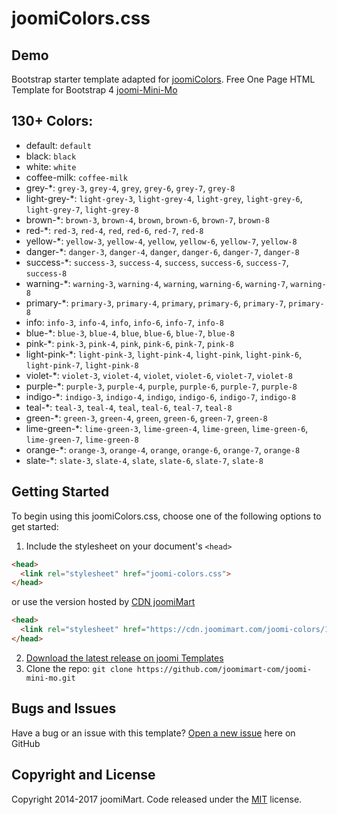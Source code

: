 # joomiColors.css
## Demo 
Bootstrap starter template adapted for [joomiColors](https://templates.joomimart.com/demo/free/starter-template/starter-template.html).
Free One Page HTML Template for Bootstrap 4 [joomi-Mini-Mo](https://templates.joomimart.com/demo/free/joomi-mini-mo/demo.html)

## 130+ Colors:
 * default: `default`
 * black: `black`
 * white: `white`
 * coffee-milk: `coffee-milk`
 * grey-*: `grey-3`, `grey-4`, `grey`, `grey-6`, `grey-7`, `grey-8`
 * light-grey-*: `light-grey-3`, `light-grey-4`, `light-grey`, `light-grey-6`, `light-grey-7`, `light-grey-8`
 * brown-*: `brown-3`, `brown-4`, `brown`, `brown-6`, `brown-7`, `brown-8`
 * red-*: `red-3`, `red-4`, `red`, `red-6`, `red-7`, `red-8`
 * yellow-*: `yellow-3`, `yellow-4`, `yellow`, `yellow-6`, `yellow-7`, `yellow-8`
 * danger-*: `danger-3`, `danger-4`, `danger`, `danger-6`, `danger-7`, `danger-8`
 * success-*: `success-3`, `success-4`, `success`, `success-6`, `success-7`, `success-8`
 * warning-*: `warning-3`, `warning-4`, `warning`, `warning-6`, `warning-7`, `warning-8`
  * primary-*: `primary-3`, `primary-4`, `primary`, `primary-6`, `primary-7`, `primary-8`
 * info: `info-3`, `info-4`, `info`, `info-6`, `info-7`, `info-8`
  * blue-*: `blue-3`, `blue-4`, `blue`, `blue-6`, `blue-7`, `blue-8`
 * pink-*: `pink-3`, `pink-4`, `pink`, `pink-6`, `pink-7`, `pink-8`
 * light-pink-*: `light-pink-3`, `light-pink-4`, `light-pink`, `light-pink-6`, `light-pink-7`, `light-pink-8`
 * violet-*: `violet-3`, `violet-4`, `violet`, `violet-6`, `violet-7`, `violet-8`
 * purple-*: `purple-3`, `purple-4`, `purple`, `purple-6`, `purple-7`, `purple-8`
 * indigo-*: `indigo-3`, `indigo-4`, `indigo`, `indigo-6`, `indigo-7`, `indigo-8`
 * teal-*: `teal-3`, `teal-4`, `teal`, `teal-6`, `teal-7`, `teal-8`
 * green-*: `green-3`, `green-4`, `green`, `green-6`, `green-7`, `green-8`
 * lime-green-*: `lime-green-3`, `lime-green-4`, `lime-green`, `lime-green-6`, `lime-green-7`, `lime-green-8`
 * orange-*: `orange-3`, `orange-4`, `orange`, `orange-6`, `orange-7`, `orange-8`
 * slate-*: `slate-3`, `slate-4`, `slate`, `slate-6`, `slate-7`, `slate-8`

## Getting Started

To begin using this joomiColors.css, choose one of the following options to get started:

1. Include the stylesheet on your document's `<head>`
  ```html
  <head>
    <link rel="stylesheet" href="joomi-colors.css">
  </head>
  ```
  or use the version hosted by [CDN joomiMart](https://cdn.joomimart.com/joomi-colors/1.0.1/css/joomi-colors.css)
  ```html
  <head>
    <link rel="stylesheet" href="https://cdn.joomimart.com/joomi-colors/1.0.1/css/joomi-colors.css">
  </head>
  ```
2. [Download the latest release on joomi Templates](https://github.com/joomimart-com/joomi-colors/releases)
3. Clone the repo: `git clone https://github.com/joomimart-com/joomi-mini-mo.git`

## Bugs and Issues

Have a bug or an issue with this template? [Open a new issue](https://github.com/joomimart-com/joomi-colors/issues) here on GitHub

## Copyright and License

Copyright 2014-2017 joomiMart.
Code released under the [MIT](https://github.com/joomimart-com/joomi-colors/blob/master/LICENSE) license.

